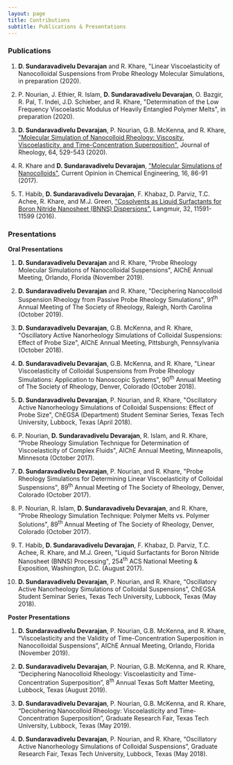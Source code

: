 ```yaml
---
layout: page
title: Contributions
subtitle: Publications & Presentations
---
```


### Publications    

1. **D. Sundaravadivelu Devarajan** and R. Khare, "Linear Viscoelasticity of Nanocolloidal Suspensions from Probe Rheology Molecular Simulations, in preparation (2020). 

2. P. Nourian, J. Ethier, R. Islam, **D. Sundaravadivelu Devarajan**, O. Bazgir, R. Pal, T. Indei, J.D. Schieber, and R. Khare, "Determination of the Low Frequency Viscoelastic Modulus of Heavily Entangled Polymer Melts", in preparation (2020).

3. **D. Sundaravadivelu Devarajan**, P. Nourian, G.B. McKenna, and R. Khare, ["Molecular Simulation of Nanocolloid Rheology: Viscosity, Viscoelasticity, and Time-Concentration Superposition"](https://sor.scitation.org/doi/10.1122/1.5125142), Journal of Rheology, 64, 529-543 (2020).   

4. R. Khare and **D. Sundaravadivelu Devarajan**, ["Molecular Simulations of Nanocolloids"](https://www.sciencedirect.com/science/article/pii/S2211339816300843), Current Opinion in Chemical Engineering, 16, 86-91 (2017).  

5. T. Habib, **D. Sundaravadivelu Devarajan**, F. Khabaz, D. Parviz, T.C. Achee, R. Khare, and M.J. Green, ["Cosolvents as Liquid Surfactants for Boron Nitride Nanosheet (BNNS) Dispersions"](https://pubs.acs.org/doi/abs/10.1021/acs.langmuir.6b02611), Langmuir, 32, 11591-11599 (2016).    

### Presentations  
**Oral Presentations** 

1. **D. Sundaravadivelu Devarajan** and R. Khare, "Probe Rheology Molecular Simulations of Nanocolloidal Suspensions", AIChE Annual Meeting, Orlando, Florida (November 2019).  

2. **D. Sundaravadivelu Devarajan** and R. Khare, "Deciphering Nanocolloid Suspension Rheology from Passive Probe Rheology Simulations", 91<sup>th</sup> Annual Meeting of The Society of Rheology, Raleigh, North Carolina (October 2019). 

3. **D. Sundaravadivelu Devarajan**, G.B. McKenna, and R. Khare, "Oscillatory Active Nanorheology Simulations of Colloidal Suspensions: Effect of Probe Size", AIChE Annual Meeting, Pittsburgh, Pennsylvania (October 2018).  

4. **D. Sundaravadivelu Devarajan**, G.B. McKenna, and R. Khare, "Linear Viscoelasticity of Colloidal Suspensions from Probe Rheology Simulations: Application to Nanoscopic Systems", 90<sup>th</sup> Annual Meeting of The Society of Rheology, Denver, Colorado (October 2018).  

5. **D. Sundaravadivelu Devarajan**, P. Nourian, and R. Khare, "Oscillatory Active Nanorheology Simulations of Colloidal Suspensions: Effect of Probe Size", ChEGSA (Department) Student Seminar Series, Texas Tech University, Lubbock, Texas (April 2018).  

6. P. Nourian, **D. Sundaravadivelu Devarajan**, R. Islam, and R. Khare, "Probe Rheology Simulation Technique for Determination of Viscoelasticity of Complex Fluids", AIChE Annual Meeting, Minneapolis, Minnesota (October 2017).  

7. **D. Sundaravadivelu Devarajan**, P. Nourian, and R. Khare, "Probe Rheology Simulations for Determining Linear Viscoelasticity of Colloidal Suspensions", 89<sup>th</sup> Annual Meeting of The Society of Rheology, Denver, Colorado (October 2017).  

8. P. Nourian, R. Islam, **D. Sundaravadivelu Devarajan**, and R. Khare, "Probe Rheology Simulation Technique: Polymer Melts vs. Polymer Solutions", 89<sup>th</sup> Annual Meeting of The Society of Rheology, Denver, Colorado (October 2017).  

9. T. Habib, **D. Sundaravadivelu Devarajan**, F. Khabaz, D. Parviz, T.C. Achee, R. Khare, and M.J. Green, "Liquid Surfactants for Boron Nitride Nanosheet (BNNS) Processing", 254<sup>th</sup> ACS National Meeting & Exposition, Washington, D.C. (August 2017).     

10. **D. Sundaravadivelu Devarajan**, P. Nourian, and R. Khare, “Oscillatory Active Nanorheology Simulations of Colloidal Suspensions”, ChEGSA Student Seminar Series, Texas Tech University, Lubbock, Texas (May 2018).  


**Poster Presentations**

1. **D. Sundaravadivelu Devarajan**, P. Nourian, G.B. McKenna, and R. Khare, “Viscoelasticity and the Validity of Time-Concentration Superposition in Nanocolloidal Suspensions”, AIChE Annual Meeting, Orlando, Florida (November 2019).  

2. **D. Sundaravadivelu Devarajan**, P. Nourian, G.B. McKenna, and R. Khare, “Deciphering Nanocolloid Rheology: Viscoelasticity and Time-Concentration Superposition”, 8<sup>th</sup> Annual Texas Soft Matter Meeting, Lubbock, Texas (August 2019).

3. **D. Sundaravadivelu Devarajan**, P. Nourian, G.B. McKenna, and R. Khare, “Deciohering Nanocolloid Rheology: Viscoelasticity and Time-Concentration Superposition”, Graduate Research Fair, Texas Tech University, Lubbock, Texas (May 2019).  

4. **D. Sundaravadivelu Devarajan**, P. Nourian, and R. Khare, “Oscillatory Active Nanorheology Simulations of Colloidal Suspensions”, Graduate Research Fair, Texas Tech University, Lubbock, Texas (May 2018).  
